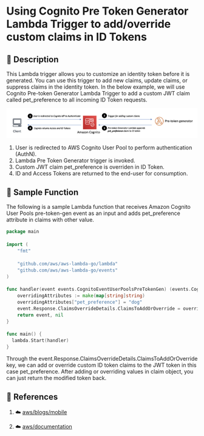 # Using Cognito Pre Token Generator Lambda Trigger to add/override custom claims in ID Tokens

## 📖 Description
This Lambda trigger allows you to customize an identity token before it is generated. You can use this trigger to add new claims, update claims, or suppress claims in the identity token. In the below example, we will use Cognito Pre-token Generator Lambda Trigger to add a custom JWT claim called pet_preference to all incoming ID Token requests.

![](./images/cp1.png)

1. User is redirected to AWS Cognito User Pool to perform authentication (AuthN).
2. Lambda Pre Token Generator trigger is invoked.
3. Custom JWT claim pet_preference  is overriden in ID Token.
4. ID and Access Tokens are returned to the end-user for consumption.

## 🚀 Sample Function

The following is a sample Lambda function that receives Amazon Cognito User Pools pre-token-gen event as an input and adds pet_preference attribute in claims with other value.

```go
package main

import (
    "fmt"

    "github.com/aws/aws-lambda-go/lambda"
    "github.com/aws/aws-lambda-go/events"
)

func handler(event events.CognitoEventUserPoolsPreTokenGen) (events.CognitoEventUserPoolsPreTokenGen, error) {
  	overridingAttributes := make(map[string]string)
    overridingAttributes["pet_preference"] = "dog"
    event.Response.ClaimsOverrideDetails.ClaimsToAddOrOverride = overridingAttributes
    return event, nil
}

func main() {
  lambda.Start(handler)
}
```

Through the event.Response.ClaimsOverrideDetails.ClaimsToAddOrOverride key, we can add or override custom ID token claims to the JWT token in this case pet_preference. After adding or overriding values in claim object, you can just return the modified token back.

## 👀 References
1. ☁️ [aws/blogs/mobile](https://aws.amazon.com/blogs/mobile/how-to-use-cognito-pre-token-generators-to-customize-claims-in-id-tokens/)

2. ☁️ [aws/documentation](https://docs.aws.amazon.com/cognito/latest/developerguide/cognito-user-identity-pools-working-with-aws-lambda-triggers.html)
